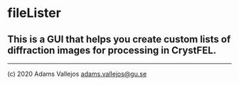 # fileLister

## This is a GUI that helps you create custom lists of diffraction images for processing in CrystFEL.
---
(c) 2020 Adams Vallejos <adams.vallejos@gu.se>